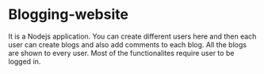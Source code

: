 # Blogging-website

It is a Nodejs application. You can create different users here and then each user can create blogs and also add comments to each blog. All the blogs are shown to every user. Most of the functionalites require user to be logged in.
